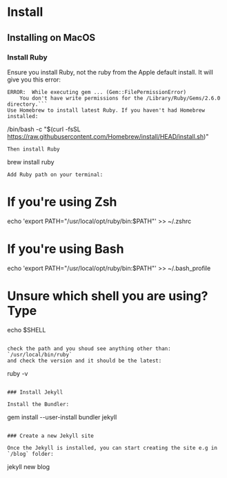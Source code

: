 # Install

## Installing on MacOS

### Install Ruby 

Ensure you install Ruby, not the ruby from the Apple default install. It will give you this error:
```
ERROR:  While executing gem ... (Gem::FilePermissionError)
    You don't have write permissions for the /Library/Ruby/Gems/2.6.0 directory.```
Use Homebrew to install latest Ruby. If you haven't had Homebrew installed:
```
/bin/bash -c "$(curl -fsSL https://raw.githubusercontent.com/Homebrew/install/HEAD/install.sh)"
```
Then install Ruby
```
brew install ruby
```
Add Ruby path on your terminal:
```
# If you're using Zsh
echo 'export PATH="/usr/local/opt/ruby/bin:$PATH"' >> ~/.zshrc

# If you're using Bash
echo 'export PATH="/usr/local/opt/ruby/bin:$PATH"' >> ~/.bash_profile

# Unsure which shell you are using? Type
echo $SHELL
```

check the path and you shoud see anything other than: `/usr/local/bin/ruby` 
and check the version and it should be the latest:
```
ruby -v
```

### Install Jekyll

Install the Bundler:
```
gem install --user-install bundler jekyll
```

### Create a new Jekyll site

Once the Jekyll is installed, you can start creating the site e.g in `/blog` folder:

```
jekyll new blog
```

